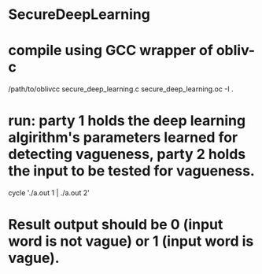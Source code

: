 # SecureDeepLearning
# compile using GCC wrapper of obliv-c
/path/to/oblivcc secure_deep_learning.c secure_deep_learning.oc -I .
# run: party 1 holds the deep learning algirithm's parameters learned for detecting vagueness, party 2 holds the input to be tested for vagueness.
cycle './a.out 1 | ./a.out 2'
# Result output should be 0 (input word is not vague) or 1 (input word is vague). 
